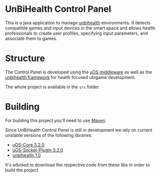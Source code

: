 UnBiHealth Control Panel
=============

This is a java application to manage [unbihealth](https://github.com/lhsantos/unbihealth-core/) environments.
It detects compatible games and input devices in the smart space and allows health professionals to create
user profiles, specifying input parameters, and associate them to games.


Structure
=============

The Control Panel is developed using the [uOS middleware](https://github.com/UnBiquitous/uos_core/) as well as the
[unbihealth framework](https://github.com/lhsantos/unbihealth-core/) for health focused ubigame development.

The whole project is available in the `src` folder.


Building
=============

For building this project you'll need to use [Maven](http://maven.apache.org/).

Since UnBiHealth Control Panel is still in development we rely on current unstable versions of the following libraries:

- [uOS-Core 3.2.0](https://github.com/UnBiquitous/uos_core/)
- [uOS-Socket-Plugin 3.2.0](https://github.com/UnBiquitous/uos_socket_plugin)
- [unbihealth 1.0](https://github.com/lhsantos/unbihealth-core/)

It's advised to download the respective code from these libs in order to build the project.
